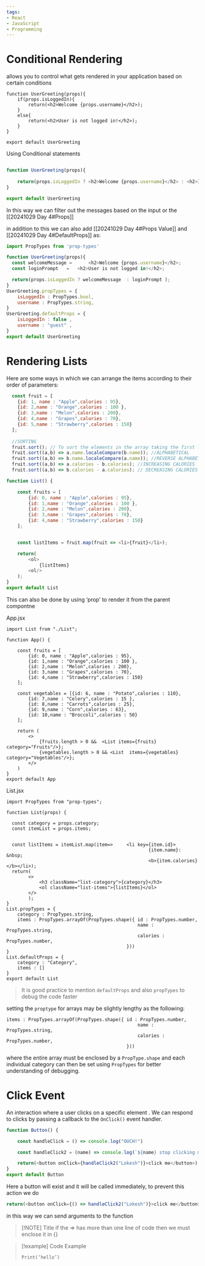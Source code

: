 ```yaml
---
tags:
- React
- JavaScript
- Programming
---
```


# Conditional Rendering

allows you to control what gets rendered in your application based on certain conditions 
```Js
function UserGreeting(props){
    if(props.isLoggedIn){
        return(<h2>Welcome {props.username}</h2>);
    }
    else{
        return(<h2>User is not logged in!</h2>);
    }
}

export default UserGreeting
```

Using Conditional statements
```js

function UserGreeting(props){
	
	return(props.isLoggedIn ? <h2>Welcome {props.username}</h2> : <h2>Invalid user</h2>);
}

export default UserGreeting
```

In this way we can filter out the messages based on the input or the [[20241029 Day 4#Props]] 

in addition to this we can also add [[20241029 Day 4#Props Value]] and [[20241029 Day 4#DefaultProps]] as: 
```js
import PropTypes from 'prop-types'

function UserGreeting(props){
  const welcomeMessage =      <h2>Welcome {props.username}</h2>;
  const loginPrompt   =   <h2>User is not logged in!</h2>;

  return(props.isLoggedIn ? welcomeMessage  : loginPrompt ); 
}
UserGreeting.propTypes = {
    isLoggedIn : PropTypes.bool,
    username : PropTypes.string,
}
UserGreeting.defaultProps = {
    isLoggedIn : false ,  
    username : "guest" ,
}
export default UserGreeting
```

# Rendering Lists


Here are some ways in which we can arrange the items according to their order of parameters:

```js
  const fruit = [
    {id: 1, name : "Apple",calories : 95},
    {id: 2,name : "Orange",calories : 100 },
    {id: 3,name : "Melon",calories : 200},
    {id: 4,name : "Grapes",calories : 70},
    {id: 5,name : "Strawberry",calories : 150}
  ];
 
  //SORTING
  fruit.sort(); // To sort the elements in the array taking the first letter
  fruit.sort((a,b) => a.name.localeCompare(b.name)); //ALPHABETICAL 
  fruit.sort((a,b) => b.name.localeCompare(a.name)); //REVERSE ALPHABETICAL
  fruit.sort((a,b) => a.calories - b.calories); //INCREASING CALORIES
  fruit.sort((a,b) => b.calories - a.calories); // DECREASING CALORIES
```

```js
function List() { 

	const fruits = [
        {id: 0, name : "Apple",calories : 95},
        {id: 1,name : "Orange",calories : 100 },
        {id: 2,name : "Melon",calories : 200},
        {id: 3,name : "Grapes",calories : 70},
        {id: 4,name : "Strawberry",calories : 150}
    ];


	const listItems = fruit.map(fruit => <li>{fruit}</li>);

	return(
		<ol>
			{listItems}
		<ol/>
	);
}
export default List
```

This can also be done by using ‘prop’ to render it from the parent compontne

App.jsx
```JS
import List from "./List";

function App() {

    const fruits = [
        {id: 0, name : "Apple",calories : 95},
        {id: 1,name : "Orange",calories : 100 },
        {id: 2,name : "Melon",calories : 200},
        {id: 3,name : "Grapes",calories : 70},
        {id: 4,name : "Strawberry",calories : 150}
    ];

    const vegetables = [{id: 6, name : "Potato",calories : 110},
        {id: 7,name : "Celery",calories : 15 },
        {id: 8,name : "Carrots",calories : 25},
        {id: 9,name : "Corn",calories : 63},
        {id: 10,name : "Broccoli",calories : 50}
    ];

    return (
        <>
            {fruits.length > 0 &&  <List items={fruits} category="Fruits"/>};
            {vegetables.length > 0 && <List  items={vegetables} category="Vegetables"/>};
        </>
    )
}
export default App
```

List.jsx
```JS
import PropTypes from "prop-types";

function List(props) {

  const category = props.category;
  const itemList = props.items;


  const listItems = itemList.map(item=>     <li key={item.id}>
                                                    {item.name}: &nbsp;
                                                    <b>{item.calories}</b></li>);
  return(
        <>
            <h3 className="list-category">{category}</h3>
            <ol className="list-items">{listItems}</ol>
        </>
        );
}
List.propTypes = {
    category : PropTypes.string,
    items : PropTypes.arrayOf(PropTypes.shape({ id : PropTypes.number,
                                                name : PropTypes.string,
                                                calories : PropTypes.number,
                                            }))
}
List.defaultProps = {
    category : "Category",
    items : []
}
export default List
```

> It is good practice to mention ```defaultProps``` and also ```propTypes``` to debug the code faster

setting the ```proptype``` for arrays may be slightly lengthy as the following:
```JS
items : PropTypes.arrayOf(PropTypes.shape({ id : PropTypes.number,
                                                name : PropTypes.string,
                                                calories : PropTypes.number,
                                            }))
```

where the entire array must be enclosed by a ```PropType.shape``` and each individual category can then be set using ```PropTypes``` for better understanding of debugging.


# Click Event
An interaction where a user clicks on a specific element . We can respond to clicks by passing a callback to the ```OnClick()``` event handler.

```js
function Button() {

    const handleClick = () => console.log("OUCH!")

    const handleClick2 = (name) => console.log(`${name} stop clicking me`)

    return(<button onClick={handleClick2("Lokesh")}>click me</button>); 
}
export default Button
```

Here a button will exist and it will be called immediately, to prevent this action we do 
```js
return(<button onClick={() => handleClick2("Lokesh")}>click me</button>); 
```

in this way we can send arguments to the function

> [!NOTE] Title
> if the => has more than one line of code then we must enclose it in {}


> [!example] Code Example
> ~~~
> Print(‘hello’)
> ~~~

